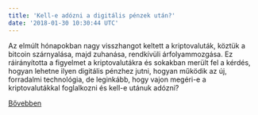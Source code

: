 ```yaml
---
title: 'Kell-e adózni a digitális pénzek után?'
date: '2018-01-30 10:30:44 UTC'
---
```


Az elmúlt hónapokban nagy visszhangot keltett a kriptovaluták, köztük a bitcoin szárnyalása, majd zuhanása, rendkívüli árfolyammozgása. Ez ráirányította a figyelmet a kriptovalutákra és sokakban merült fel a kérdés, hogyan lehetne ilyen digitális pénzhez jutni, hogyan működik az új, forradalmi technológia, de leginkább, hogy vajon megéri-e a kriptovalutákkal foglalkozni és kell-e utánuk adózni?


[Bővebben](http://ift.tt/2DO3rXv)
